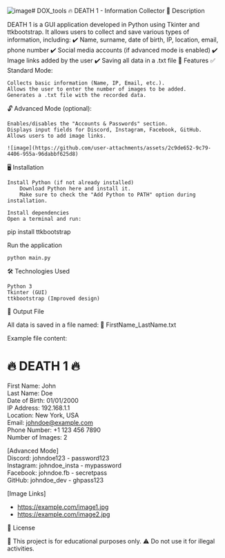 ![image](https://github.com/user-attachments/assets/faeee49c-c4b6-4e97-be57-f190d45d77dd)# DOX_tools
🔥 DEATH 1 - Information Collector
📌 Description

DEATH 1 is a GUI application developed in Python using Tkinter and ttkbootstrap. It allows users to collect and save various types of information, including:
✔️ Name, surname, date of birth, IP, location, email, phone number
✔️ Social media accounts (if advanced mode is enabled)
✔️ Image links added by the user
✔️ Saving all data in a .txt file
🚀 Features
✅ Standard Mode:

    Collects basic information (Name, IP, Email, etc.).
    Allows the user to enter the number of images to be added.
    Generates a .txt file with the recorded data.

🔓 Advanced Mode (optional):

    Enables/disables the "Accounts & Passwords" section.
    Displays input fields for Discord, Instagram, Facebook, GitHub.
    Allows users to add image links.

    ![image](https://github.com/user-attachments/assets/2c9de652-9c79-4406-955a-96dabbf625d8)


🖥 Installation

    Install Python (if not already installed)
        Download Python here and install it.
        Make sure to check the "Add Python to PATH" option during installation.

    Install dependencies
    Open a terminal and run:

pip install ttkbootstrap

Run the application

    python main.py

🛠 Technologies Used

    Python 3
    Tkinter (GUI)
    ttkbootstrap (Improved design)

📂 Output File

All data is saved in a file named:
📄 FirstName_LastName.txt

Example file content:

🔥 DEATH 1 🔥
========================================
First Name: John  
Last Name: Doe  
Date of Birth: 01/01/2000  
IP Address: 192.168.1.1  
Location: New York, USA  
Email: johndoe@example.com  
Phone Number: +1 123 456 7890  
Number of Images: 2  

[Advanced Mode]  
Discord: johndoe123 - password123  
Instagram: johndoe_insta - mypassword  
Facebook: johndoe.fb - secretpass  
GitHub: johndoe_dev - ghpass123  

[Image Links]  
- https://example.com/image1.jpg  
- https://example.com/image2.jpg  

📜 License

🛑 This project is for educational purposes only.
⚠️ Do not use it for illegal activities.

